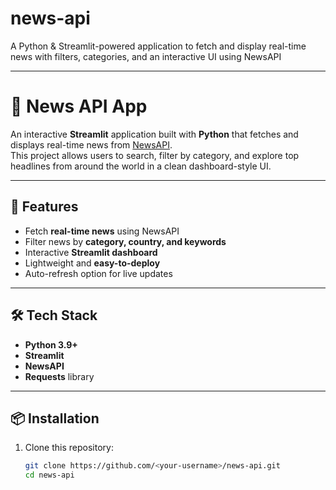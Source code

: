 # news-api
A Python &amp; Streamlit-powered application to fetch and display real-time news with filters, categories, and an interactive UI using NewsAPI

-----------------------------------------------------------------------------------------------------------------------------------------------------------------------------------
# 📰 News API App

An interactive **Streamlit** application built with **Python** that fetches and displays real-time news from [NewsAPI](https://newsapi.org/).  
This project allows users to search, filter by category, and explore top headlines from around the world in a clean dashboard-style UI.

---

## 🚀 Features
- Fetch **real-time news** using NewsAPI
- Filter news by **category, country, and keywords**
- Interactive **Streamlit dashboard**
- Lightweight and **easy-to-deploy**  
- Auto-refresh option for live updates

---

## 🛠️ Tech Stack
- **Python 3.9+**
- **Streamlit**
- **NewsAPI**
- **Requests** library

---

## 📦 Installation

1. Clone this repository:
   ```bash
   git clone https://github.com/<your-username>/news-api.git
   cd news-api
